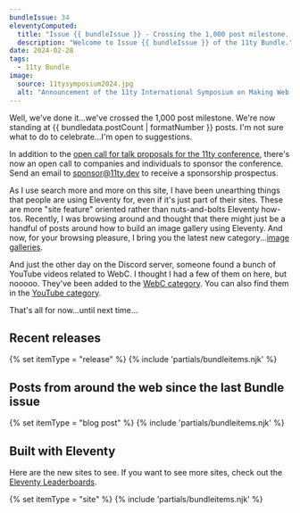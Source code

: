 ```yaml
---
bundleIssue: 34
eleventyComputed:
  title: "Issue {{ bundleIssue }} - Crossing the 1,000 post milestone...11ty Conference call for proposals AND sponsors...A new category...More WebC videos...And 9 posts, and 6 sites to see."
  description: "Welcome to Issue {{ bundleIssue }} of the 11ty Bundle."
date: 2024-02-28
tags:
  - 11ty Bundle
image:
  source: 11tysymposium2024.jpg
  alt: "Announcement of the 11ty International Symposium on Making Web Sites Real Good"
---
```


Well, we've done it...we've crossed the 1,000 post milestone. We're now standing at {{ bundledata.postCount | formatNumber }} posts. I'm not sure what to do to celebrate...I'm open to suggestions.

In addition to the [open call for talk proposals for the 11ty conference](https://docs.google.com/forms/d/e/1FAIpQLScdwhO1zfEBvl8mVAJQLWbK0EylD4yPCBpe3Lanz8SvFPI9Xg/viewform), there's now an open call to companies and individuals to sponsor the conference. Send an email to [sponsor@11ty.dev](mailto:sponsor@11ty.dev) to receive a sponsorship prospectus.

As I use search more and more on this site, I have been unearthing things that people are using Eleventy for, even if it's just part of their sites. These are more "site feature" oriented rather than nuts-and-bolts Eleventy how-tos. Recently, I was browsing around and thought that there might just be a handful of posts around how to build an image gallery using Eleventy. And now, for your browsing pleasure, I bring you the latest new category...[image galleries](/categories/image-galleries/).

And just the other day on the Discord server, someone found a bunch of YouTube videos related to WebC. I thought I had a few of them on here, but nooooo. They've been added to the [WebC category](/categories/webc/). You can also find them in the [YouTube category](/categories/youtube/).

That's all for now...until next time...

<div id="releases"></div>

## Recent releases

{% set itemType = "release" %}
{% include 'partials/bundleitems.njk' %}

<div id="newposts"></div>

## Posts from around the web since the last Bundle issue

{% set itemType = "blog post" %}
{% include 'partials/bundleitems.njk' %}

<div id="sites"></div>

## Built with Eleventy

Here are the new sites to see. If you want to see more sites, check out the [Eleventy Leaderboards](https://www.11ty.dev/speedlify/).

{% set itemType = "site" %}
{% include 'partials/bundleitems.njk' %}
